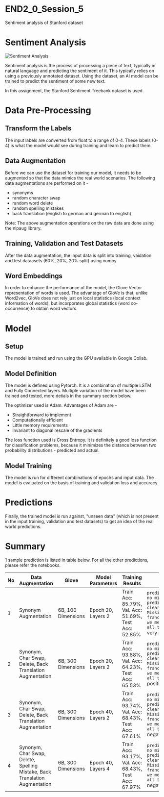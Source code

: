 # END2_0_Session_5
Sentiment analysis of Stanford dataset


# Sentiment Analysis

![Sentiment Analysis](https://www.kdnuggets.com/wp-content/uploads/ambalina-sentiment-analysis-header.jpg)

Sentiment analysis is the process of processing a piece of text, typically in natural language and predicting the sentiment of it. This typically relies on using a previously annotated dataset. Using the dataset, an AI model can be trained to predict the sentiment of some new text.

In this assignment, the Stanford Sentiment Treebank dataset is used.


# Data Pre-Processing


## Transform the Labels

The input labels are converted from float to a range of 0-4. These labels (0-4) is what the model would see during training and learn to predict them.


## Data Augmentation

Before we can use the dataset for training our model, it needs to be augmented so that the data mimics the real world scenarios. The following data augmentations are performed on it -
* synonyms
* random character swap
* random word delete
* random spelling mistakes
* back translation (english to german and german to english)

Note: The above augmentation operations on the raw data are done using the nlpaug library.


## Training, Validation and Test Datasets 

After the data augmentation, the input data is split into training, vaidation and test dataasets (60%, 20%, 20% split) using numpy.


## Word Embeddings

In order to enhance the performance of the model, the Glove Vector representation of words is used. The advantage of GloVe is that, unlike Word2vec, GloVe does not rely just on local statistics (local context information of words), but incorporates global statistics (word co-occurrence) to obtain word vectors.


# Model


## Setup

The model is trained and run using the GPU available in Google Collab.


## Model Definition

The model is defined using Pytorch. It is a combination of multiple LSTM and Fully Connected layers. Multiple variation of the model have been trained and tested, more detials in the summary section below. 

The optimizer used is Adam. Advantages of Adam are -
* Straightforward to implement
* Computationally efficient 
* Little memory requirements 
* Invariant to diagonal rescale of the gradients

The loss function used is Cross Entropy. It is definitely a good loss function for classification problems, because it minimizes the distance between two probability distributions - predicted and actual.


## Model Training

The model is run for different combinations of epochs and input data. The model is evaluated on the basis of training and validation loss and accuracy.


# Predictions

Finally, the trained model is run against, "unseen data" (which is not present in the input training, validation and test datasets) to get an idea of the real world predictions.


# Summary

1 sample prediction is listed in table below. For all the other predictions, please refer the notebooks.

No  | Data Augmentation | Glove | Model Parameters | Training Results | Predictions | Jupyter Notebook |
------------ | ------------- | ------------- | ------------- | ------------- | ------------- | ------------- |
1 | Synonym Augmentation | 6B, 100 Dimensions | Epoch 20, Layers 2 | Train Acc: 85.79%, Val. Acc: 51.69%, Test Acc: 52.85% | `predict_sentiment("Make no mistake, this predictable movie is clearly part of the Mission: Impossible franchise -- by which we mean it checks off all the usual boxes.")` very positive | [Synonym Augmentation Notebook](https://github.com/rajanm/END2_0_Session_5/blob/main/Stanford_Sentiment_Analysis_using_LSTM_RNN_Synonym_Augmentation.ipynb)|
2 | Synonym, Char Swap, Delete, Back Translation Augmentation | 6B, 300 Dimensions | Epoch 20, Layers 2 | Train Acc: 93.88%, Val. Acc: 64.23%, Test Acc: 65.53% | `predict_sentiment("Make no mistake, this predictable movie is clearly part of the Mission: Impossible franchise -- by which we mean it checks off all the usual boxes.")` positive | [Multiple Data Augmentations Notebook](https://github.com/rajanm/END2_0_Session_5/blob/main/Stanford_Sentiment_Analysis_using_LSTM_RNN_Multiple_Augmentation.ipynb) |
3 | Synonym, Char Swap, Delete, Back Translation Augmentation | 6B, 300 Dimensions | Epoch 40, Layers 2 | Train Acc: 93.74%, Val. Acc: 68.43%, Test Acc: 67.61%  | `predict_sentiment("Make no mistake, this predictable movie is clearly part of the Mission: Impossible franchise -- by which we mean it checks off all the usual boxes.")` negative | [Multiple Data Augmentations V2 Notebook](https://github.com/rajanm/END2_0_Session_5/blob/main/Stanford_Sentiment_Analysis_using_LSTM_RNN_Multiple_Augmentation_V2.ipynb) |
4 | Synonym, Char Swap, Delete, Spelling Mistake, Back Translation Augmentation | 6B, 300 Dimensions | Epoch 40, Layers 4 | Train Acc: 93.17%, Val. Acc: 68.43%, Test Acc: 67.97%  | `predict_sentiment("Make no mistake, this predictable movie is clearly part of the Mission: Impossible franchise -- by which we mean it checks off all the usual boxes.")` negative | [Multiple Data Augmentations V2 Notebook](https://github.com/rajanm/END2_0_Session_5/blob/main/Stanford_Sentiment_Analysis_using_LSTM_RNN_Multiple_Augmentation_V3.ipynb) |
